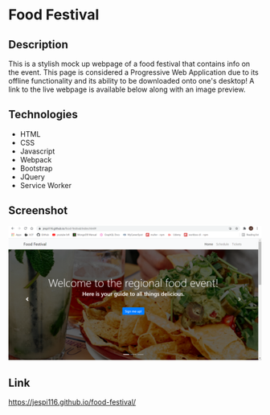 # Food Festival

## Description
This is a stylish mock up webpage of a food festival that contains info on the event. This page is considered a Progressive Web Application due to its offline functionality and its ability to be downloaded onto one's desktop! A link to the live webpage is available below along with an image preview.

## Technologies
* HTML
* CSS
* Javascript
* Webpack
* Bootstrap
* JQuery
* Service Worker

## Screenshot
![](./Screenshot.png)

## Link
https://jespi116.github.io/food-festival/ 
